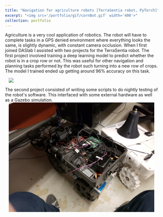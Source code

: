 ```yaml
---
title: "Navigation for agriculture robots [TerraSentia robot, PyTorch]"
excerpt: "<img src='/portfolio/gif/cornBot.gif' width='400'>"
collection: portfolio
---
```


Agriculture is a very cool application of robotics. The robot will have to complete tasks in a GPS denied environment where everything looks the same, is slightly dynamic, with constant camera occlusion. When I first joined DASlab I assisted with two projects for the TerraSentia robot. The first project involved training a deep learning model to predict whether the robot is in a crop row or not. This was useful for other navigation and planning tasks performed by the robot such turning into a new row of crops. The model I trained ended up getting around 96% accuracy on this task.

<img src="/portfolio/gif/cornBot.gif" width="480" style="display: block; margin: 0 auto" />


The second project consisted of writing some scripts to do nightly testing of the robot's software. This interfaced with some external hardware as well as a Gazebo simulation.
<img src="/portfolio/images/ts.jpg" width="480" style="display: block; margin: 0 auto" />

